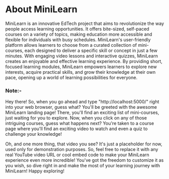 # About MiniLearn

MiniLearn is an innovative EdTech project that aims to revolutionize the way people access learning opportunities. It offers bite-sized, self-paced courses on a variety of topics, making education more accessible and flexible for individuals with busy schedules. MiniLearn's user-friendly platform allows learners to choose from a curated collection of mini-courses, each designed to deliver a specific skill or concept in just a few minutes. With engaging video lessons and interactive quizzes, MiniLearn creates an enjoyable and effective learning experience. By providing short, focused learning modules, MiniLearn empowers learners to explore new interests, acquire practical skills, and grow their knowledge at their own pace, opening up a world of learning possibilities for everyone.

### Note:-
Hey there! So, when you go ahead and type "http://localhost:5000/" right into your web browser, guess what? You'll be greeted with the awesome MiniLearn landing page! There, you'll find an exciting list of mini-courses, just waiting for you to explore. Now, when you click on any of those intriguing courses, guess what happens next? You're taken to a course page where you'll find an exciting video to watch and even a quiz to challenge your knowledge!

Oh, and one more thing, that video you see? It's just a placeholder for now, used only for demonstration purposes. So, feel free to replace it with any real YouTube video URL or cool embed code to make your MiniLearn experience even more incredible! You've got the freedom to customize it as you wish, so dive right in and make the most of your learning journey with MiniLearn! Happy exploring!
